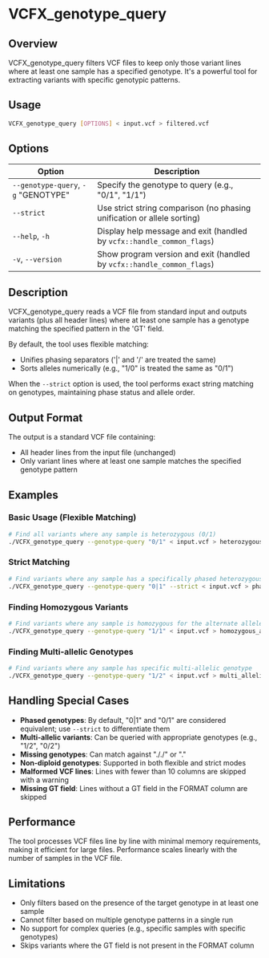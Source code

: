 # VCFX_genotype_query

## Overview

VCFX_genotype_query filters VCF files to keep only those variant lines where at least one sample has a specified genotype. It's a powerful tool for extracting variants with specific genotypic patterns.

## Usage

```bash
VCFX_genotype_query [OPTIONS] < input.vcf > filtered.vcf
```

## Options

| Option | Description |
|--------|-------------|
| `--genotype-query`, `-g` "GENOTYPE" | Specify the genotype to query (e.g., "0/1", "1/1") |
| `--strict` | Use strict string comparison (no phasing unification or allele sorting) |
| `--help`, `-h` | Display help message and exit (handled by `vcfx::handle_common_flags`) |
| `-v`, `--version` | Show program version and exit (handled by `vcfx::handle_common_flags`) |

## Description

VCFX_genotype_query reads a VCF file from standard input and outputs variants (plus all header lines) where at least one sample has a genotype matching the specified pattern in the 'GT' field.

By default, the tool uses flexible matching:
- Unifies phasing separators ('|' and '/' are treated the same)
- Sorts alleles numerically (e.g., "1/0" is treated the same as "0/1")

When the `--strict` option is used, the tool performs exact string matching on genotypes, maintaining phase status and allele order.

## Output Format

The output is a standard VCF file containing:
- All header lines from the input file (unchanged)
- Only variant lines where at least one sample matches the specified genotype pattern

## Examples

### Basic Usage (Flexible Matching)

```bash
# Find all variants where any sample is heterozygous (0/1)
./VCFX_genotype_query --genotype-query "0/1" < input.vcf > heterozygous.vcf
```

### Strict Matching

```bash
# Find variants where any sample has a specifically phased heterozygous genotype (0|1)
./VCFX_genotype_query --genotype-query "0|1" --strict < input.vcf > phased_heterozygous.vcf
```

### Finding Homozygous Variants

```bash
# Find variants where any sample is homozygous for the alternate allele
./VCFX_genotype_query --genotype-query "1/1" < input.vcf > homozygous_alt.vcf
```

### Finding Multi-allelic Genotypes

```bash
# Find variants where any sample has specific multi-allelic genotype
./VCFX_genotype_query --genotype-query "1/2" < input.vcf > multi_allelic.vcf
```

## Handling Special Cases

- **Phased genotypes**: By default, "0|1" and "0/1" are considered equivalent; use `--strict` to differentiate them
- **Multi-allelic variants**: Can be queried with appropriate genotypes (e.g., "1/2", "0/2")
- **Missing genotypes**: Can match against "././" or "."
- **Non-diploid genotypes**: Supported in both flexible and strict modes
- **Malformed VCF lines**: Lines with fewer than 10 columns are skipped with a warning
- **Missing GT field**: Lines without a GT field in the FORMAT column are skipped

## Performance

The tool processes VCF files line by line with minimal memory requirements, making it efficient for large files. Performance scales linearly with the number of samples in the VCF file.

## Limitations

- Only filters based on the presence of the target genotype in at least one sample
- Cannot filter based on multiple genotype patterns in a single run
- No support for complex queries (e.g., specific samples with specific genotypes)
- Skips variants where the GT field is not present in the FORMAT column 